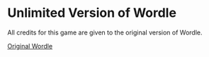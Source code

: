 # Unlimited Version of Wordle

All credits for this game are given to the original version of Wordle.

[Original Wordle](https://www.powerlanguage.co.uk/wordle/)

